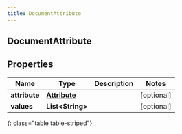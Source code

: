 ```yaml
---
title: DocumentAttribute
---
```

## DocumentAttribute


## Properties

| Name | Type | Description | Notes |
| ------------ | ------------- | ------------- | ------------- |
| **attribute** | [**Attribute**](Attribute.html) |  |  [optional] |
| **values** | **List&lt;String&gt;** |  |  [optional] |
{: class="table table-striped"}




